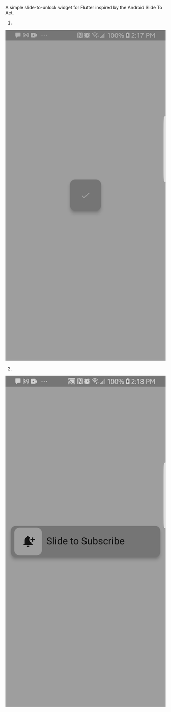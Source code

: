 
A simple slide-to-unlock widget for Flutter inspired by the Android Slide To Act.



1. 

<p align="center">
 
  <img src="https://github.com/AbleDanielOfungi/Modern_Slider-Flutter/blob/main/slider1.jpg" width="800" alt="accessibility text">

</p>

2.  
<p align="center">
 
  <img src="https://github.com/AbleDanielOfungi/Modern_Slider-Flutter/blob/main/slider2.jpg" width="800" alt="accessibility text">

</p>
